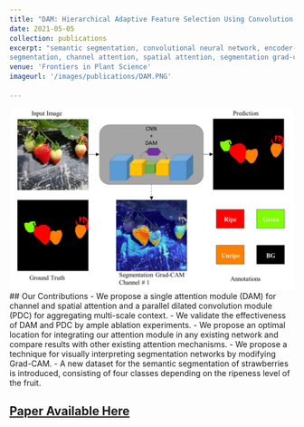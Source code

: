 ```yaml
---
title: "DAM: Hierarchical Adaptive Feature Selection Using Convolution Encoder-Decoder Network for Strawberry Segmentation"
date: 2021-05-05
collection: publications
excerpt: "semantic segmentation, convolutional neural network, encoder-decoder architecture, fruit
segmentation, channel attention, spatial attention, segmentation grad-cam, autonomous harvesting."
venue: 'Frontiers in Plant Science'
imageurl: '/images/publications/DAM.PNG'

---
```

<center><img src = '/images/publications/DAM.png'></center>
## Our Contributions
 - We propose a single attention module (DAM) for channel and spatial attention and a parallel
dilated convolution module (PDC) for aggregating multi-scale context.
- We validate the effectiveness of DAM and PDC by ample ablation experiments.
- We propose an optimal location for integrating our attention module in any existing network and compare
results with other existing attention mechanisms.
- We propose a technique for visually interpreting segmentation networks by modifying Grad-CAM.
- A new dataset for the semantic segmentation of strawberries is introduced, consisting of four classes
depending on the ripeness level of the fruit.


## [Paper Available Here](https://www.frontiersin.org/journals/plant-science/articles/10.3389/fpls.2021.591333/full)
